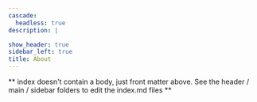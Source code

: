 ```yaml
---
cascade:
  headless: true
description: |

show_header: true
sidebar_left: true
title: About
---
```


** index doesn't contain a body, just front matter above.
See the header / main / sidebar folders to edit the index.md files **
